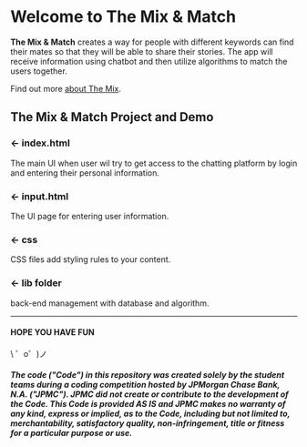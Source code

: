 Welcome to The Mix & Match
=================

**The Mix & Match** creates a way for people with different keywords can find their mates so that they will be able to share their stories. The app will receive information using chatbot and then utilize algorithms to match the users together.

Find out more [about The Mix](https://www.themix.org.uk/).


The Mix & Match Project and Demo
------------

### ← index.html

The main UI when user wil try to get access to the chatting platform by login and entering their personal information.

### ← input.html

The UI page for entering user information.

### ← css

CSS files add styling rules to your content.

### ← lib folder

back-end management with database and algorithm.

-------------------

#### HOPE YOU HAVE FUN

\ ゜o゜)ノ

##### The code ("Code") in this repository was created solely by the student teams during a coding competition hosted by JPMorgan Chase Bank, N.A. ("JPMC").						JPMC did not create or contribute to the development of the Code.  This Code is provided AS IS and JPMC makes no warranty of any kind, express or implied, as to the Code,						including but not limited to, merchantability, satisfactory quality, non-infringement, title or fitness for a particular purpose or use.
